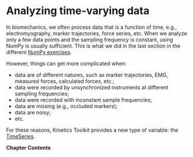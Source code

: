 # Analyzing time-varying data

In biomechanics, we often process data that is a function of time, e.g., electromyography, marker trajectories, force series, etc. When we analyze only a few data points and the sampling frequency is constant, using NumPy is usually sufficient. This is what we did in the last section in the different [NumPy exercises](numpy_exercises.md).

However, things can get more complicated when:
- data are of different natures, such as marker trajectories, EMG, measured forces, calculated forces, etc.;
- data were recorded by unsynchronized instruments at different sampling frequencies;
- data were recorded with inconstant sample frequencies;
- data are missing (e.g., occluded markers);
- data are noisy;
- etc.

For these reasons, Kinetics Toolkit provides a new type of variable: the [TimeSeries](api/ktk.TimeSeries.rst).

**Chapter Contents**

```{tableofcontents}
```
